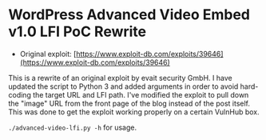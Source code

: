 # WordPress Advanced Video Embed v1.0 LFI PoC Rewrite

- Original exploit: [https://www.exploit-db.com/exploits/39646](https://www.exploit-db.com/exploits/39646)

This is a rewrite of an original exploit by evait security GmbH. I have updated the script to Python 3 and added arguments in order to avoid hard-coding the target URL and LFI path. I've modified the exploit to pull down the "image" URL from the front page of the blog instead of the post itself. This was done to get the exploit working properly on a certain VulnHub box.


 `./advanced-video-lfi.py -h` for usage.

